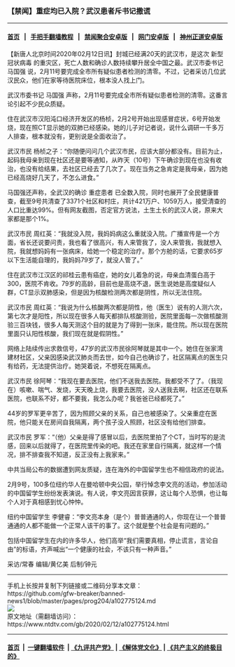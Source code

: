 ### 【禁闻】重症均已入院？武汉患者斥书记撒谎
------------------------

#### [首页](https://github.com/gfw-breaker/banned-news1/blob/master/README.md) &nbsp;&nbsp;|&nbsp;&nbsp; [手把手翻墙教程](https://github.com/gfw-breaker/guides/wiki) &nbsp;&nbsp;|&nbsp;&nbsp; [禁闻聚合安卓版](https://github.com/gfw-breaker/bn-android) &nbsp;&nbsp;|&nbsp;&nbsp; [网门安卓版](https://github.com/oGate2/oGate) &nbsp;&nbsp;|&nbsp;&nbsp; [神州正道安卓版](https://github.com/SzzdOgate/update) 



<div><div class="post_content" itemprop="articleBody">
 <p>
  【新唐人北京时间2020年02月12日讯】封城已经满20天的武汉市，是这次
  <ok href="https://www.ntdtv.com/gb/新型冠状病毒.htm">
   新型冠状病毒
  </ok>
  的重灾区，死亡人数和确诊人数持续攀升居全中国之最。武汉市委书记
  <ok href="https://www.ntdtv.com/gb/马国强.htm">
   马国强
  </ok>
  说，2月11号要完成全市所有疑似患者检测的清零。不过，记者采访几位武汉民众，他们在家等待医院床位，根本没人找上门。
 </p>
 <p>
  武汉市委书记
  <ok href="https://www.ntdtv.com/gb/马国强.htm">
   马国强
  </ok>
  声称，2月11号要完成全市所有疑似患者检测的清零。这番言论引起不少民众质疑。
 </p>
 <p>
  住在武汉市汉阳沌口经济开发区的杨桢，2月2号开始出现感冒症状，6号开始发烧，现在照CT显示她的双肺已经感染。她的儿子对记者说，说什么调研一千多万人排查，根本就没有，更别说是全面收治了。
 </p>
 <p>
  <ok href="https://www.ntdtv.com/gb/武汉市民.htm">
   武汉市民
  </ok>
  杨桢之子：“你随便问问几个武汉市民，应该大部分都没有。目前为止，起码我母亲到现在社区还是要等通知，从昨天（10号）下午确诊到现在也没有收治，也没有给结果，去社区已经去了几次了。现在当务之急肯定是我母亲，因为她已经高烧好几天了，不怎么进食。”
 </p>
 <p>
  马国强还声称，全武汉的确诊
  <ok href="https://www.ntdtv.com/gb/重症患者.htm">
   重症患者
  </ok>
  已全数入院，同时也展开了全民健康普查，截至9号共清查了3371个社区和村庄，共计421万户、1059万人，接受清查的人口比重达99%。但有网友截图，否定官方说法，土生土长的武汉人说，原来大家都是那个1%。
 </p>
 <p>
  <ok href="https://www.ntdtv.com/gb/武汉市民.htm">
   武汉市民
  </ok>
  周红英：“我就没入院，我妈妈病这么重就没入院。广播宣传是一个方面，省长还说要问责，我也看了很高兴，有人来管我了，没人来管我，我就想入院，我就想妈妈有一张病床，给她一个稳定的治疗。那个方舱的话，它要求65岁以下生活能自理的，我妈妈79岁了，就没人管了。”
 </p>
 <p>
  住在武汉市江汉区的祁桂云患有癌症，她的女儿着急的说，母亲血清蛋白高于300，医院不肯收。79岁的高龄，目前也是高烧不退，医生说她是高度疑似人群，CT显示双肺感染，但是因为核酸检测两次都是阴性，所以无法住院。
 </p>
 <p>
  武汉市民 周红英：“我说为什么核酸两次都是阴性，他（医生）说有的人测六次，第七次才是阳性，所以现在很多人每天都排队核酸测验，医院里面每一次做核酸测验三百块钱，很多人每天测这个目的就是为了得到一张床，能住院。所以现在医院里面只认阳性核酸，我们现在就是假阴性。”
 </p>
 <p>
  网络上陆续传出求救信号，47岁的武汉市民徐阿琴就是其中一个。她住在张家湾建材社区，父亲因感染武汉肺炎而去世，如今自己也确诊了，社区隔离点的医生只有给药，无法提供治疗。她哭着说，不想死在隔离点。
 </p>
 <p>
  武汉市民 徐阿琴：“我现在要去医院，他们不送我去医院。我都受不了了。（我现在）咳嗽、喘气、发烧，天天晚上烧，我要去医院，没人送我去啊，社区还在联系医院，也联系不好，都不要我，我怎么办呢？我爸爸已经都死了。”
 </p>
 <p>
  44岁的罗军更辛苦了，因为照顾父亲的关系，自己也被感染了。父亲重症在医院，他只能关在房间自我隔离，两个孩子没人照顾，社区没有给他们排查。
 </p>
 <p>
  武汉市民 罗军：“（他）父亲是得了感冒以后，去医院里拍了个CT，当时写的是流感，回来以后就得了，在医院里传染的吧。我还在家里自行隔离，就这样一个情况，排不排查我不知道，反正没有上我家来。”
 </p>
 <p>
  中共当局公布的数据遭到网友质疑，连在海外的中国留学生也不相信政府的说法。
 </p>
 <p>
  2月9号，100多位纽约华人在曼哈顿中央公园，举行悼念李文亮的活动，参加活动的中国留学生纷纷发表演说。有人说，李文亮因言获罪，这让每个人恐惧，也让每个人对于真相感到忧心忡忡。
 </p>
 <p>
  纽约中国留学生 李健睿：“李文亮本身（是个）普普通通的人，你现在让一个普普通通的人都不能做一个正常人该干的事了。这个就是整个社会是有问题的。”
 </p>
 <p>
  包括中国留学生在内的许多华人，他们高举“我们需要真相，停止谎言，言论自由”的标语，齐声喊出“一个健康的社会，不该只有一种声音。”
 </p>
 <p>
  采访/常春 编辑/黄亿美 后制/钟元
 </p>
 <div class="single_ad">
 </div>
</div>
</div>
<hr/>
手机上长按并复制下列链接或二维码分享本文章：<br/>
https://github.com/gfw-breaker/banned-news1/blob/master/pages/prog204/a102775124.md <br/>
<a href='https://github.com/gfw-breaker/banned-news1/blob/master/pages/prog204/a102775124.md'><img src='https://github.com/gfw-breaker/banned-news1/blob/master/pages/prog204/a102775124.md.png'/></a> <br/>
原文地址（需翻墙访问）：https://www.ntdtv.com/gb/2020/02/12/a102775124.html


------------------------
#### [首页](https://github.com/gfw-breaker/banned-news1/blob/master/README.md) &nbsp;|&nbsp; [一键翻墙软件](https://github.com/gfw-breaker/nogfw/blob/master/README.md) &nbsp;| [《九评共产党》](https://github.com/gfw-breaker/9ping.md/blob/master/README.md#九评之一评共产党是什么) | [《解体党文化》](https://github.com/gfw-breaker/jtdwh.md/blob/master/README.md) | [《共产主义的终极目的》](https://github.com/gfw-breaker/gczydzjmd.md/blob/master/README.md)


<img src='http://gfw-breaker.win/banned-news/pages/prog204/a102775124.md' width='0px' height='0px'/>